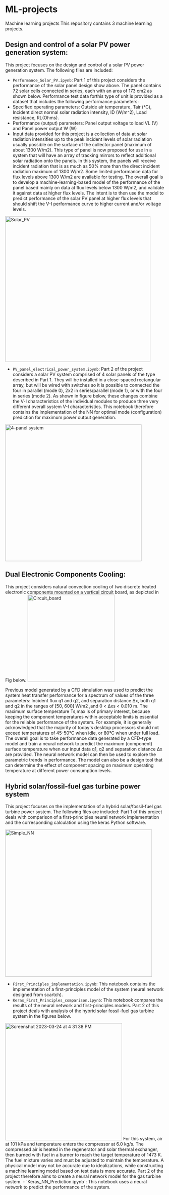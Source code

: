 # ML-projects
Machine learning projects
This repository contains 3 machine learning projects.

## Design and control of a solar PV power generation system:

This project focuses on the design and control of a solar PV power generation system. The following files are included:
- `Performance_Solar_PV.ipynb`: Part 1 of this project considers the performance of the solar panel design show above. The panel contains 72 solar cells connected in series, each with an area of 173 cm2 as shown below. Performance test data forthis type of unit is provided as a dataset that includes the following performance parameters: 
- Specified operating parameters: Outside air temperature, Tair (°C), Incident direct normal solar radiation intensity, ID (W/m^2), Load resistance, RL(Ohms). 
- Performance (output) parameters: Panel output voltage to load VL (V) and Panel power output W (W)
- Input data provided for this project is a collection of data at solar radiation intensities up to the peak incident levels of solar radiation usually possible on the surface of the collector panel (maximum of about 1300 W/m2). This type of panel is now proposed for use in a system that will have an array of tracking mirrors to reflect additional solar radiation onto the panels. In this system, the panels will receive incident radiation that is as much as 50% more than the direct incident radiation maximum of 1300 W/m2. Some limited performance data for flux levels above 1300 W/m2 are available for testing. The overall goal is to develop a machine-learning-based model of the performance of the panel based mainly on data at flux levels below 1300 W/m2, and validate it against data at higher flux levels. The intent is to then use the model to predict performance of the solar PV panel at higher flux levels that should shift the V-I performance curve to higher current and/or voltage levels. 
<img width="460" alt="Solar_PV" src="https://user-images.githubusercontent.com/124940176/227656685-b79e255b-8a8d-49f6-b33e-f7819b32120f.png">

- `PV_panel_electrical_power_system.ipynb`: Part 2 of the project considers a solar PV system comprised of 4 solar panels of the type described in Part 1. They will be installed in a close-spaced rectangular array, but will be wired with switches so it is possible to connected the four in parallel (mode 0), 2x2 in series/parallel (mode 1), or with the four in series (mode 2). As shown in figure below, these changes combine the V-I characteristics of the individual modules to produce three very different overall system V-I characteristics. This notebook therefore contains the implementation of the NN for optimal mode (configuration) prediction for maximum power output generation.
<img width="432" alt="4-panel system" src="https://user-images.githubusercontent.com/124940176/227655937-eb566405-e7d1-4df6-bc49-abf6871f6ec1.png">

## Dual Electronic Components Cooling: 
This project considers natural convection cooling of two discrete heated electronic components mounted on a vertical circuit board, as depicted in Fig below. <img width="275" alt="Circuit_board" src="https://user-images.githubusercontent.com/124940176/227658877-69108793-9f2d-4adb-b064-c10c622ea7de.png">

Previous model generated by a CFD simulation was used to predict the system heat transfer performance for a spectrum of values of the three parameters: Incident flux q1 and q2, and separation distance Δx, both q1 and q2 in the ranges of [50, 600] W/m2 ,and 0 < Δxs < 0.010 m. The maximum surface temperature Ts,max is of primary interest, because keeping the component temperatures within acceptable limits is essential for the reliable performance of the system. For example, it is generally acknowledged that the majority of today's desktop processors should not exceed temperatures of 45-50°C when idle, or 80°C when under full load.
The overall goal is to take performance data generated by a CFD-type model and train a neural network to predict the maximum (component) surface temperature when our input data q1, q2 and separation distance Δx are provided. The neural network model can then be used to explore the parametric trends in performance. The model can also be a design tool that can determine the effect of component spacing on maximum operating temperature at different power consumption levels.

## Hybrid solar/fossil-fuel gas turbine power system
This project focuses on the implementation of a hybrid solar/fossil-fuel gas turbine power system. The following files are included:
Part 1 of this project deals with comparison of a first-principles neural network implementation and the corresponding calculation using the keras Python software.

<img width="465" alt="Simple_NN" src="https://user-images.githubusercontent.com/124940176/227660211-dc6d4153-4b9c-451e-95f1-930d986c450a.png">

- `First_Principles_implementation.ipynb`: This notebook contains the implementation of a first-principles model of the system (neural network designed from scartch).
- `Keras_First_Principles_comparison.ipynb`: This notebook compares the results of the neural network and first-principles models.
Part 2 of this project deals with analysis of the hybrid solar fossil-fuel gas turbine system in the figures below.
<img width="370" alt="Screenshot 2023-03-24 at 4 31 38 PM" src="https://user-images.githubusercontent.com/124940176/227661388-04f810f8-836c-4387-b757-07cd4130948c.png">
For this system, air at 101 kPa and temperature enters the compressor at 6.0 kg/s. The compressed air is heated in the regenerator and solar thermal exchanger, then burned with fuel in a burner to reach the target temperature of 1473 K. The fuel mixture varies and must be adjusted to maintain the temperature. A physical model may not be accurate due to idealizations, while constructing a machine learning model based on test data is more accurate. Part 2 of the project therefore aims to create a neural network model for the gas turbine system.
- `Keras_NN_Prediction.ipynb`: This notebook uses a neural network to predict the performance of the system.








